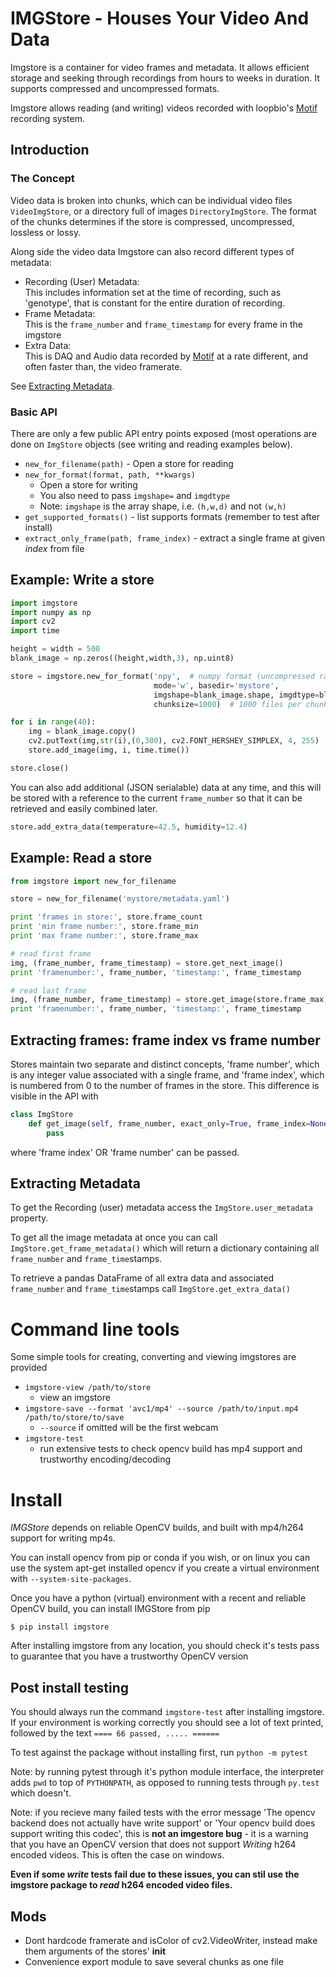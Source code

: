 IMGStore - Houses Your Video And Data
=====================================

Imgstore is a container for video frames and metadata. It allows efficient storage and seeking
through recordings from hours to weeks in duration. It supports compressed and uncompressed formats.

Imgstore allows reading (and writing) videos recorded with
loopbio's [Motif](http://loopbio.com/recording/) recording system.

## Introduction

### The Concept

Video data is broken into chunks, which can be individual video files `VideoImgStore`, or
a directory full of images `DirectoryImgStore`. The format of the chunks determines if the store is
compressed, uncompressed, lossless or lossy.

Along side the video data Imgstore can also record different types of metadata:
 * Recording (User) Metadata:  
   This includes information set at the time of recording, such as 'genotype', that is constant
   for the entire duration of recording.
 * Frame Metadata:  
   This is the `frame_number` and `frame_timestamp` for every frame in the imgstore
 * Extra Data:  
   This is DAQ and Audio data recorded by [Motif](http://loopbio.com/recording/) at a rate different, and
   often faster than, the video framerate.

See [Extracting Metadata](#extracting-metadata).

### Basic API

There are only a few public API entry points exposed (most operations are
done on `ImgStore` objects (see writing and reading examples below).

 * `new_for_filename(path)` - Open a store for reading
 * `new_for_format(format, path, **kwargs)`
    * Open a store for writing
    * You also need to pass `imgshape=` and `imgdtype`
    * Note: `imgshape` is the array shape, i.e. `(h,w,d)` and not `(w,h)`
 * `get_supported_formats()` - list supports formats (remember to test after install)
 * `extract_only_frame(path, frame_index)` - extract a single frame at given *index* from file

## Example: Write a store

```python
import imgstore
import numpy as np
import cv2
import time

height = width = 500
blank_image = np.zeros((height,width,3), np.uint8)

store = imgstore.new_for_format('npy',  # numpy format (uncompressed raw image frames)
                                mode='w', basedir='mystore',
                                imgshape=blank_image.shape, imgdtype=blank_image.dtype,
                                chunksize=1000)  # 1000 files per chunk (directory)

for i in range(40):
    img = blank_image.copy()
    cv2.putText(img,str(i),(0,300), cv2.FONT_HERSHEY_SIMPLEX, 4, 255)
    store.add_image(img, i, time.time())

store.close()
```

You can also add additional (JSON serialable) data at any time, and this will be stored
with a reference to the current `frame_number` so that it can be retrieved
and easily combined later.

```python
store.add_extra_data(temperature=42.5, humidity=12.4)
```

## Example: Read a store

```python
from imgstore import new_for_filename

store = new_for_filename('mystore/metadata.yaml')

print 'frames in store:', store.frame_count
print 'min frame number:', store.frame_min
print 'max frame number:', store.frame_max

# read first frame
img, (frame_number, frame_timestamp) = store.get_next_image()
print 'framenumber:', frame_number, 'timestamp:', frame_timestamp

# read last frame
img, (frame_number, frame_timestamp) = store.get_image(store.frame_max)
print 'framenumber:', frame_number, 'timestamp:', frame_timestamp
```

## Extracting frames: frame index vs frame number

Stores maintain two separate and distinct concepts, 'frame number', which
is any integer value associated with a single frame, and 'frame index', which is numbered
from 0 to the number of frames in the store. This difference is visible in the API with

```python
class ImgStore
    def get_image(self, frame_number, exact_only=True, frame_index=None):
        pass
```

where 'frame index' OR 'frame number' can be passed.

## Extracting Metadata

To get the Recording (user) metadata access the `ImgStore.user_metadata` property.

To get all the image metadata at once you can call `ImgStore.get_frame_metadata()`
which will return a dictionary containing all `frame_number` and `frame_time`stamps.

To retrieve a pandas DataFrame of all extra data and associated `frame_number`
and `frame_time`stamps call `ImgStore.get_extra_data()`

# Command line tools

Some simple tools for creating, converting and viewing imgstores are provided

* `imgstore-view /path/to/store`
  * view an imgstore
* `imgstore-save --format 'avc1/mp4' --source /path/to/input.mp4 /path/to/store/to/save`
  * `--source` if omitted will be the first webcam
* `imgstore-test`
  * run extensive tests to check opencv build has mp4 support and trustworthy encoding/decoding

# Install

*IMGStore* depends on reliable OpenCV builds, and built with mp4/h264 support for
writing mp4s.

You can install opencv from pip or conda if you wish, or on linux you can use the system apt-get
installed opencv if you create a virtual environment with `--system-site-packages`.

Once you have a python (virtual) environment with a recent and reliable OpenCV build,
you can install IMGStore from pip

`$ pip install imgstore`

After installing imgstore from any location, you should check it's tests pass to guarantee that
you have a trustworthy OpenCV version

## Post install testing

You should always run the command `imgstore-test` after installing imgstore. If your
environment is working correctly you should see a lot of text printed, followed by the
text `==== 66 passed, ..... ======`

To test against the package without installing first, run `python -m pytest`

Note: by running pytest through it's python module interface, the interpreter adds `pwd` to
top of `PYTHONPATH`, as opposed to running tests through `py.test` which doesn't.

Note: if you recieve many failed tests with the error message 'The opencv backend does not actually have write support'
or 'Your opencv build does support writing this codec', this is __not an imgestore bug__ - it is a warning that
you have an OpenCV version that does not support _Writing_ h264 encoded videos. This is often the case on
windows.

**Even if some _write_ tests fail due to these issues, you can stil use the imgstore package to _read_ h264 encoded
video files.**


## Mods

* Dont hardcode framerate and isColor of cv2.VideoWriter, instead make them arguments of the stores' __init__
* Convenience export module to save several chunks as one file
